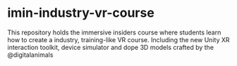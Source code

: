 # imin-industry-vr-course
This repository holds the immersive insiders course where students learn how to create a industry, training-like VR course. Including the new Unity XR interaction toolkit, device simulator and dope 3D models crafted by the @digitalanimals
